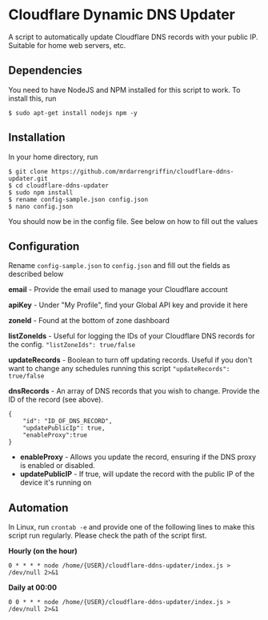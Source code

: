 # Cloudflare Dynamic DNS Updater
A script to automatically update Cloudflare DNS records with your public IP. Suitable for home web servers, etc.

## Dependencies
You need to have NodeJS and NPM installed for this script to work. To install this, run 

    $ sudo apt-get install nodejs npm -y

## Installation
In your home directory, run 

    $ git clone https://github.com/mrdarrengriffin/cloudflare-ddns-updater.git
    $ cd cloudflare-ddns-updater
    $ sudo npm install
    $ rename config-sample.json config.json
    $ nano config.json
    
You should now be in the config file. See below on how to fill out the values

## Configuration
Rename ``config-sample.json`` to ``config.json`` and fill out the fields as described below

**email** - Provide the email used to manage your Cloudflare account

**apiKey** - Under "My Profile", find your Global API key and provide it here

**zoneId** - Found at the bottom of zone dashboard

**listZoneIds** - Useful for logging the IDs of your Cloudflare DNS records for the config.
	``"listZoneIds": true/false``
	
**updateRecords** - Boolean to turn off updating records. Useful if you don't want to change any schedules running this script
	``"updateRecords": true/false``

**dnsRecords** - An array of DNS records that you wish to change. Provide the ID of the record (see above). 

    {
        "id": "ID_OF_DNS_RECORD",
        "updatePublicIp": true,
        "enableProxy":true
    }

 - **enableProxy** - Allows you update the record, ensuring if the DNS proxy is enabled or disabled.
 - **updatePublicIP** - If true, will update the record with the public IP of the device it's running on

## Automation
In Linux, run ``crontab -e`` and provide one of the following lines to make this script run regularly. Please check the path of the script first.

**Hourly (on the hour)** 

``0 * * * * node /home/{USER}/cloudflare-ddns-updater/index.js > /dev/null 2>&1``

**Daily at 00:00**

``0 0 * * * node /home/{USER}/cloudflare-ddns-updater/index.js > /dev/null 2>&1``
